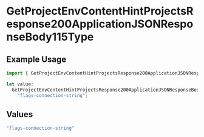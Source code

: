 # GetProjectEnvContentHintProjectsResponse200ApplicationJSONResponseBody115Type

## Example Usage

```typescript
import { GetProjectEnvContentHintProjectsResponse200ApplicationJSONResponseBody115Type } from "@vercel/sdk/models/operations/getprojectenv.js";

let value:
  GetProjectEnvContentHintProjectsResponse200ApplicationJSONResponseBody115Type =
    "flags-connection-string";
```

## Values

```typescript
"flags-connection-string"
```